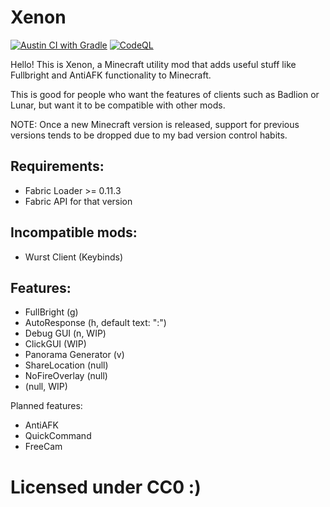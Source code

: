 # Xenon

[![Austin CI with Gradle](https://github.com/AV306/xenon/actions/workflows/austin_gradle.yml/badge.svg)](https://github.com/AV306/xenon/actions/workflows/austin_gradle.yml)
[![CodeQL](https://github.com/AV306/xenon/actions/workflows/codeql-analysis.yml/badge.svg)](https://github.com/AV306/xenon/actions/workflows/codeql-analysis.yml)

Hello! This is Xenon, a Minecraft utility mod that adds useful stuff like Fullbright and AntiAFK functionality to Minecraft.

This is good for people who want the features of clients such as Badlion or Lunar, but want it to be compatible with other mods.

NOTE: Once a new Minecraft version is released, support for previous versions tends to be dropped due to my bad version control habits.

## Requirements:

- Fabric Loader >= 0.11.3
- Fabric API for that version

## Incompatible mods:

- Wurst Client (Keybinds)

## Features:

- FullBright (g)
- AutoResponse (h, default text: ":")
- Debug GUI (n, WIP)
- ClickGUI (WIP)
- Panorama Generator (v)
- ShareLocation (null)
- NoFireOverlay (null)
- <Halo Red Reticle like thing> (null, WIP)

Planned features:

- AntiAFK
- QuickCommand
- FreeCam

# Licensed under CC0 \:)
